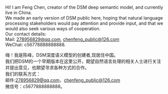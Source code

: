 Hi! I am Feng Chen, creator of the DSM deep semantic model, and currently live in China.  
We made an early version of DSM public here, hoping that natural language processing stakeholders would pay attention and provide input, and that we would also seek various ways of cooperation.  
Our contact details:  
Mail: 278956829@qq.com, chenfeng_public@126.com  
WeChat: c56778888888888. 

嗨！我是陈峰，DSM深度语义模型的创建者,现居住中国。  
我们把DSM的一个早期版本在这里公开，期望自然语言处理的相关人士进行关注并提出意见，也期望寻求各种方式的合作。  
我们的联系方式：  
邮件:278956829@qq.com，chenfeng_public@126.com  
微信号：c5677888888888。  
